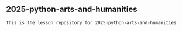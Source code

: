 ## 2025-python-arts-and-humanities

    This is the lesson repository for 2025-python-arts-and-humanities
